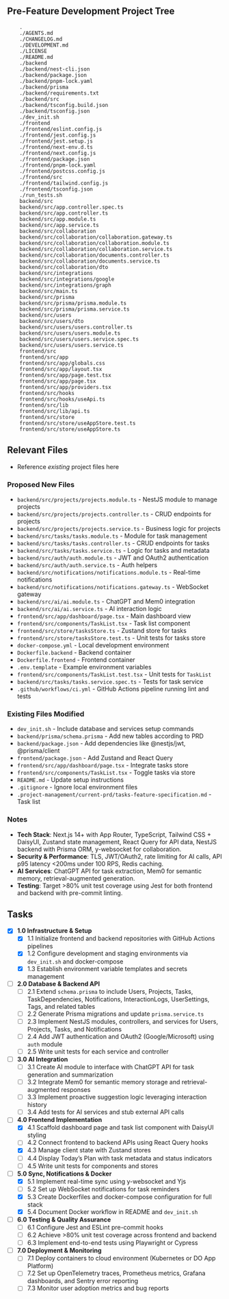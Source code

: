 ## Pre-Feature Development Project Tree
```text
    .
    ./AGENTS.md
    ./CHANGELOG.md
    ./DEVELOPMENT.md
    ./LICENSE
    ./README.md
    ./backend
    ./backend/nest-cli.json
    ./backend/package.json
    ./backend/pnpm-lock.yaml
    ./backend/prisma
    ./backend/requirements.txt
    ./backend/src
    ./backend/tsconfig.build.json
    ./backend/tsconfig.json
    ./dev_init.sh
    ./frontend
    ./frontend/eslint.config.js
    ./frontend/jest.config.js
    ./frontend/jest.setup.js
    ./frontend/next-env.d.ts
    ./frontend/next.config.js
    ./frontend/package.json
    ./frontend/pnpm-lock.yaml
    ./frontend/postcss.config.js
    ./frontend/src
    ./frontend/tailwind.config.js
    ./frontend/tsconfig.json
    ./run_tests.sh
    backend/src
    backend/src/app.controller.spec.ts
    backend/src/app.controller.ts
    backend/src/app.module.ts
    backend/src/app.service.ts
    backend/src/collaboration
    backend/src/collaboration/collaboration.gateway.ts
    backend/src/collaboration/collaboration.module.ts
    backend/src/collaboration/collaboration.service.ts
    backend/src/collaboration/documents.controller.ts
    backend/src/collaboration/documents.service.ts
    backend/src/collaboration/dto
    backend/src/integrations
    backend/src/integrations/google
    backend/src/integrations/graph
    backend/src/main.ts
    backend/src/prisma
    backend/src/prisma/prisma.module.ts
    backend/src/prisma/prisma.service.ts
    backend/src/users
    backend/src/users/dto
    backend/src/users/users.controller.ts
    backend/src/users/users.module.ts
    backend/src/users/users.service.spec.ts
    backend/src/users/users.service.ts
    frontend/src
    frontend/src/app
    frontend/src/app/globals.css
    frontend/src/app/layout.tsx
    frontend/src/app/page.test.tsx
    frontend/src/app/page.tsx
    frontend/src/app/providers.tsx
    frontend/src/hooks
    frontend/src/hooks/useApi.ts
    frontend/src/lib
    frontend/src/lib/api.ts
    frontend/src/store
    frontend/src/store/useAppStore.test.ts
    frontend/src/store/useAppStore.ts
```

## Relevant Files
- Reference *existing* project files here
### Proposed New Files
- `backend/src/projects/projects.module.ts` - NestJS module to manage projects
- `backend/src/projects/projects.controller.ts` - CRUD endpoints for projects
- `backend/src/projects/projects.service.ts` - Business logic for projects
- `backend/src/tasks/tasks.module.ts` - Module for task management
- `backend/src/tasks/tasks.controller.ts` - CRUD endpoints for tasks
- `backend/src/tasks/tasks.service.ts` - Logic for tasks and metadata
- `backend/src/auth/auth.module.ts` - JWT and OAuth2 authentication
- `backend/src/auth/auth.service.ts` - Auth helpers
- `backend/src/notifications/notifications.module.ts` - Real-time notifications
- `backend/src/notifications/notifications.gateway.ts` - WebSocket gateway
- `backend/src/ai/ai.module.ts` - ChatGPT and Mem0 integration
- `backend/src/ai/ai.service.ts` - AI interaction logic
- `frontend/src/app/dashboard/page.tsx` - Main dashboard view
- `frontend/src/components/TaskList.tsx` - Task list component
- `frontend/src/store/tasksStore.ts` - Zustand store for tasks
- `frontend/src/store/tasksStore.test.ts` - Unit tests for tasks store
- `docker-compose.yml` - Local development environment
- `Dockerfile.backend` - Backend container
- `Dockerfile.frontend` - Frontend container
- `.env.template` - Example environment variables
- `frontend/src/components/TaskList.test.tsx` - Unit tests for `TaskList`
- `backend/src/tasks/tasks.service.spec.ts` - Tests for task service
- `.github/workflows/ci.yml` - GitHub Actions pipeline running lint and tests
### Existing Files Modified
- `dev_init.sh` - Include database and services setup commands
- `backend/prisma/schema.prisma` - Add new tables according to PRD
- `backend/package.json` - Add dependencies like @nestjs/jwt, @prisma/client
- `frontend/package.json` - Add Zustand and React Query
- `frontend/src/app/dashboard/page.tsx` - Integrate tasks store
- `frontend/src/components/TaskList.tsx` - Toggle tasks via store
- `README.md` - Update setup instructions
- `.gitignore` - Ignore local environment files
- `.project-management/current-prd/tasks-feature-specification.md` - Task list

### Notes
- **Tech Stack**: Next.js 14+ with App Router, TypeScript, Tailwind CSS + DaisyUI, Zustand state management, React Query for API data, NestJS backend with Prisma ORM, y-websocket for collaboration.
- **Security & Performance**: TLS, JWT/OAuth2, rate limiting for AI calls, API p95 latency <200ms under 100 RPS, Redis caching.
- **AI Services**: ChatGPT API for task extraction, Mem0 for semantic memory, retrieval-augmented generation.
- **Testing**: Target >80% unit test coverage using Jest for both frontend and backend with pre-commit linting.

## Tasks
- [x] **1.0 Infrastructure & Setup**
  - [x] 1.1 Initialize frontend and backend repositories with GitHub Actions pipelines
  - [x] 1.2 Configure development and staging environments via `dev_init.sh` and docker-compose
  - [x] 1.3 Establish environment variable templates and secrets management
- [ ] **2.0 Database & Backend API**
  - [ ] 2.1 Extend `schema.prisma` to include Users, Projects, Tasks, TaskDependencies, Notifications, InteractionLogs, UserSettings, Tags, and related tables
  - [ ] 2.2 Generate Prisma migrations and update `prisma.service.ts`
  - [ ] 2.3 Implement NestJS modules, controllers, and services for Users, Projects, Tasks, and Notifications
  - [ ] 2.4 Add JWT authentication and OAuth2 (Google/Microsoft) using `auth` module
  - [ ] 2.5 Write unit tests for each service and controller
- [ ] **3.0 AI Integration**
  - [ ] 3.1 Create AI module to interface with ChatGPT API for task generation and summarization
  - [ ] 3.2 Integrate Mem0 for semantic memory storage and retrieval-augmented responses
  - [ ] 3.3 Implement proactive suggestion logic leveraging interaction history
  - [ ] 3.4 Add tests for AI services and stub external API calls
- [ ] **4.0 Frontend Implementation**
  - [x] 4.1 Scaffold dashboard page and task list component with DaisyUI styling
  - [ ] 4.2 Connect frontend to backend APIs using React Query hooks
  - [x] 4.3 Manage client state with Zustand stores
  - [ ] 4.4 Display Today’s Plan with task metadata and status indicators
  - [ ] 4.5 Write unit tests for components and stores
- [ ] **5.0 Sync, Notifications & Docker**
  - [x] 5.1 Implement real-time sync using y-websocket and Yjs
  - [ ] 5.2 Set up WebSocket notifications for task reminders
  - [x] 5.3 Create Dockerfiles and docker-compose configuration for full stack
  - [x] 5.4 Document Docker workflow in README and `dev_init.sh`
- [ ] **6.0 Testing & Quality Assurance**
  - [ ] 6.1 Configure Jest and ESLint pre-commit hooks
  - [ ] 6.2 Achieve >80% unit test coverage across frontend and backend
  - [ ] 6.3 Implement end-to-end tests using Playwright or Cypress
- [ ] **7.0 Deployment & Monitoring**
  - [ ] 7.1 Deploy containers to cloud environment (Kubernetes or DO App Platform)
  - [ ] 7.2 Set up OpenTelemetry traces, Prometheus metrics, Grafana dashboards, and Sentry error reporting
  - [ ] 7.3 Monitor user adoption metrics and bug reports
